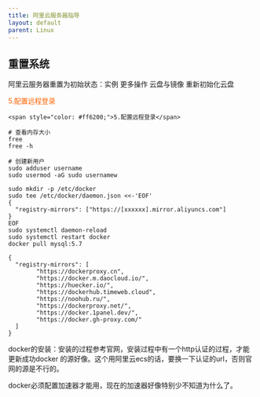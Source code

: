 ```yaml
---
title: 阿里云服务器指导
layout: default
parent: Linux
---
```








## 重置系统

阿里云服务器重置为初始状态：实例 更多操作 云盘与镜像 重新初始化云盘













<span style="color: #ff6200;">5.配置远程登录</span>



```
<span style="color: #ff6200;">5.配置远程登录</span>
```





```shell
# 查看内存大小
free
free -h

# 创建新用户
sudo adduser username
sudo usermod -aG sudo usernamew
```





```shell
sudo mkdir -p /etc/docker
sudo tee /etc/docker/daemon.json <<-'EOF'
{
  "registry-mirrors": ["https://[xxxxxx].mirror.aliyuncs.com"]
}
EOF
sudo systemctl daemon-reload
sudo systemctl restart docker
docker pull mysql:5.7
```



```
{
  "registry-mirrors": [
        "https://dockerproxy.cn",
        "https://docker.m.daocloud.io/",
        "https://huecker.io/",
        "https://dockerhub.timeweb.cloud",
        "https://noohub.ru/",
        "https://dockerproxy.net/",
        "https://docker.1panel.dev/",
        "https://docker.gh-proxy.com/"
  ]
}
```





docker的安装：安装的过程参考官网，安装过程中有一个http认证的过程，才能更新成功docker 的源好像。这个用阿里云ecs的话，要换一下认证的url，否则官网的源是不行的。

docker必须配置加速器才能用，现在的加速器好像特别少不知道为什么了。
